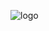 ![logo](https://user-images.githubusercontent.com/10480470/148709715-449446b6-ce0e-4622-8a8e-78a2a2aa5627.png)
